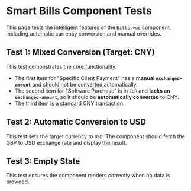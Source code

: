 <script setup>
import { ref } from 'vue';

// Test data for automatic conversion and manual overrides
const conversionTestBills = ref([
  // Manual Override: 'exchanged-amount' is provided, so it should be used directly.
  {
    "date": "2024-07-25",
    "original-amount": 100,
    "original-unit": "USD",
    "exchanged-amount": 725.00, // Manually specified rate
    "target": "Specific Client Payment",
    "operator": "M1sh",
    "description": "Payment with a fixed exchange rate.Payment with a fixed exchange rate.Payment with a fixed exchange rate.Payment with a fixed exchange rate.Payment with a fixed exchange rate.Payment with a fixed exchange rate.Payment with a fixed exchange rate.",
    "type": "income"
  },
  // Automatic Conversion: 'exchanged-amount' is MISSING. The component must fetch the rate.
  {
    "date": "2024-07-20",
    "original-amount": 200,
    "original-unit": "EUR",
    // "exchanged-amount" is intentionally omitted
    "target": "Software Purchase",
    "operator": "M1sh",
    "description": "Automatic conversion from EUR to the target currency (CNY).",
    "type": "outlay"
  },
  // No conversion needed, treated as a base currency transaction.
  {
    "date": "2024-07-15",
    "exchanged-amount": 12000,
    "target": "Company Salary",
    "operator": "HR Dept",
    "description": "Base salary in CNY.",
    "type": "income"
  }
]);

// Test data for a different target currency (USD)
const usdTargetBills = ref([
    {
        "date": "2024-07-10",
        "original-amount": 1500,
        "original-unit": "GBP",
        // "exchanged-amount" is omitted to test auto-conversion to USD
        "target": "UK-based Client",
        "operator": "M1sh",
        "description": "Project fee from UK.",
        "type": "income"
    }
]);

</script>

# Smart Bills Component Tests

This page tests the intelligent features of the `Bills.vue` component, including automatic currency conversion and manual overrides.

## Test 1: Mixed Conversion (Target: CNY)

This test demonstrates the core functionality.
- The first item for "Specific Client Payment" has a **manual `exchanged-amount`** and should not be converted automatically.
- The second item for "Software Purchase" is in `EUR` and **lacks an `exchanged-amount`**, so it should be **automatically converted** to CNY.
- The third item is a standard CNY transaction.

<Bills :bills="conversionTestBills" currency="CNY" />

## Test 2: Automatic Conversion to USD

This test sets the target currency to `USD`. The component should fetch the GBP to USD exchange rate and display the result.

<Bills :bills="usdTargetBills" currency="USD" />

## Test 3: Empty State

This test ensures the component renders correctly when no data is provided.

<Bills :bills="[]" />
